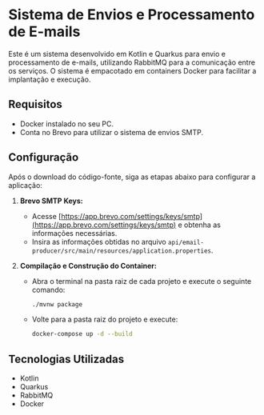 # Sistema de Envios e Processamento de E-mails

Este é um sistema desenvolvido em Kotlin e Quarkus para envio e processamento de e-mails, utilizando RabbitMQ para a comunicação entre os serviços. O sistema é empacotado em containers Docker para facilitar a implantação e execução.

## Requisitos

- Docker instalado no seu PC.
- Conta no Brevo para utilizar o sistema de envios SMTP.

## Configuração

Após o download do código-fonte, siga as etapas abaixo para configurar a aplicação:

1. **Brevo SMTP Keys:**
   - Acesse [https://app.brevo.com/settings/keys/smtp](https://app.brevo.com/settings/keys/smtp) e obtenha as informações necessárias.
   - Insira as informações obtidas no arquivo `api/email-producer/src/main/resources/application.properties`.

2. **Compilação e Construção do Container:**
   - Abra o terminal na pasta raiz de cada projeto e execute o seguinte comando:
     ```bash
     ./mvnw package
     ```
   - Volte para a pasta raiz do projeto e execute:
     ```bash
     docker-compose up -d --build
     ```

## Tecnologias Utilizadas

- Kotlin
- Quarkus
- RabbitMQ
- Docker
